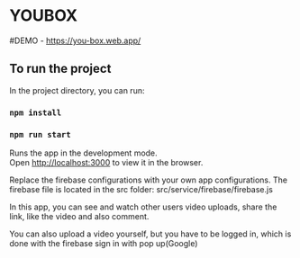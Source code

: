 # YOUBOX

#DEMO - https://you-box.web.app/

## To run the project

In the project directory, you can run:
### `npm install` 

### `npm run start`

Runs the app in the development mode.\
Open [http://localhost:3000](http://localhost:3000) to view it in the browser.

Replace the firebase configurations with your own app configurations. The firebase file is located in the src folder: src/service/firebase/firebase.js

In this app, you can see and watch other users video uploads, share the link, like the video and also comment.

You can also upload a video yourself, but you have to be logged in, which is done with the firebase sign in with pop up(Google)
